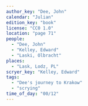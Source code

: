 ```yaml
---
author_key: "Dee, John"
calendar: "Julian"
edition_key: "book"
license: "CC0 1.0"
location: "page 71"
people:
  - "Dee, John"
  - "Kelley, Edward"
  - "Laski, Olbracht"
places:
  - "Lask, Lodz, PL"
scryer_key: "Kelley, Edward"
tags:
  - "Dee's journey to Krakow"
  - "scrying"
time_of_day: "00/12"
---
```

